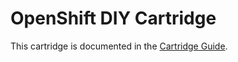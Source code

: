 # OpenShift DIY Cartridge
This cartridge is documented in the [Cartridge Guide](https://github.com/openshift/origin-server/blob/master/documentation/oo_cartridge_guide.adoc#diy).
